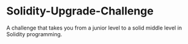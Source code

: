 # Solidity-Upgrade-Challenge
A challenge that takes you from a junior level to a solid middle level in Solidity programming.
